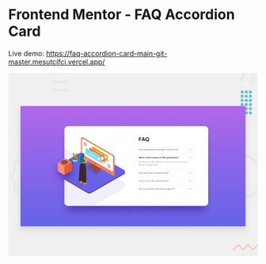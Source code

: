 # Frontend Mentor - FAQ Accordion Card

Live demo: https://faq-accordion-card-main-git-master.mesutcifci.vercel.app/

![Design preview for the FAQ Accordion Card coding challenge](./design/desktop-preview.jpg)
